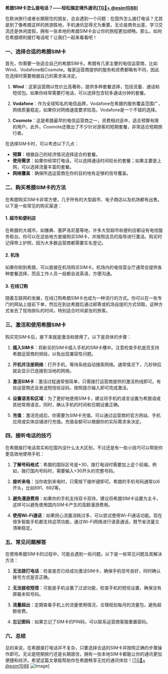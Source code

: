 **希腊SIM卡怎么接电话？——轻松搞定境外通讯[[TG💪+ @esim1088](https://t.me/s/esim1088)]**

在欧洲旅行或者长期居住的朋友，总会遇到一个问题：在国外怎么接打电话？尤其是到了像希腊这样的旅游胜地，手机通讯显得尤为重要。无论是商务出差、学习交流还是休闲度假，拥有一张本地的希腊SIM卡会让你的旅程更加顺畅。那么，如何在希腊顺利接打电话呢？让我们一起来看看吧！

### 一、选择合适的希腊SIM卡

首先，你需要一张适合自己的希腊SIM卡。希腊有几家主要的电信运营商，比如Wind、Vodafone和Cosmote。每家运营商提供的服务和资费都略有不同，因此在选择时需要根据自己的需求来决定。

1. **Wind**：这家运营商以性价比高著称，提供多种套餐选择，包括流量、通话和短信包。如果你经常需要打电话，可以选择包含较多通话分钟的套餐。
   
2. **Vodafone**：作为全球知名的电信品牌，Vodafone在希腊的服务覆盖范围广，网络质量稳定。如果你对网络速度要求较高，Vodafone是一个不错的选择。

3. **Cosmote**：这是希腊最早的电信运营商之一，资费相对适中，适合预算有限的用户。此外，Cosmote还推出了不少针对游客的短期套餐，非常适合短期旅行者。

在选择SIM卡时，可以考虑以下几点：

- **预算**：根据自己的经济情况选择适合的套餐。
- **使用需求**：如果你经常打电话，可以选择通话时间较长的套餐；如果主要是上网，可以选择流量丰富的套餐。
- **网络覆盖**：确保所选运营商在你的目的地有足够的信号覆盖。

### 二、购买希腊SIM卡的方法

在希腊购买SIM卡非常方便，几乎所有的大型超市、电子商店以及机场都有出售。以下是一些常见的购买渠道：

#### 1. 超市和便利店

在希腊的大城市，如雅典、塞萨洛尼基等地，许多大型超市和便利店都设有电信服务柜台。你可以在这些地方直接购买SIM卡，并按照店员的指导进行激活。购买时记得带上护照，因为大多数运营商都需要实名登记。

#### 2. 机场

如果你刚到希腊，可以直接在机场购买SIM卡。机场内的电信营业厅通常会提供各种套餐选择，而且工作人员一般都会说英语，方便沟通。

#### 3. 在线订购

随着互联网的发展，在线订购希腊SIM卡也成为一种流行的方式。你可以在一些专门的网站上提前下单，然后在到达希腊后通过邮寄或机场自提的方式领取。这种方式省去了现场排队的时间，特别适合时间紧张的旅客。

### 三、激活和使用希腊SIM卡

购买完SIM卡后，接下来就是激活和使用了。以下是具体的步骤：

1. **插入SIM卡**：将新买的SIM卡插入手机的SIM卡槽中。注意检查手机是否支持希腊运营商的频段，以免出现兼容性问题。

2. **开机并注册网络**：打开手机，等待系统自动搜索网络。通常情况下，几秒钟后就会显示已连接到当地的网络。

3. **激活SIM卡**：激活过程通常很简单，只需拨打运营商提供的激活热线即可。有些运营商还会发送短信验证码，按照提示输入即可完成激活。

4. **设置语言和区域**：为了更好地使用SIM卡，建议将手机的语言设置为希腊语或其他常用语言。同时，确认手机的时间和日期设置正确。

5. **充值**：激活完成后，你需要为SIM卡充值。可以通过运营商的官方网站、手机应用或实体店铺进行充值。充值金额可以根据你的实际需求来决定。

### 四、接听电话的技巧

在希腊接打电话其实和在国内没什么太大区别，不过还是有一些小技巧可以帮助你更高效地使用手机：

1. **了解号码格式**：希腊的国际区号是+30，拨打电话时需要加上这个前缀。例如，拨打国内号码时，需要输入+30开头的完整号码。

2. **接听来电**：当你收到来电时，只需按下接听键即可。希腊的手机号码通常以6开头，比如691、692等。

3. **避免漫游费用**：如果你的手机支持双卡双待，建议将希腊SIM卡设置为主卡，这样可以避免使用国内SIM卡产生的高额漫游费用。

4. **使用Wi-Fi通话**：如果担心流量消耗过多，可以尝试使用Wi-Fi通话功能。现在很多智能手机都支持这项功能，通过Wi-Fi网络进行语音通话，既节省流量又清晰稳定。

### 五、常见问题解答

在使用希腊SIM卡的过程中，可能会遇到一些问题。以下是一些常见问题及其解决方法：

1. **无法拨打电话**：检查是否已经成功激活SIM卡，确保手机信号良好，同时确认拨号方式是否正确。

2. **无法接收短信**：可能是手机设置了过滤功能，检查手机的短信设置，确保没有屏蔽未知号码。

3. **流量超出**：定期查看手机上的流量使用情况，合理规划每月的流量包，避免超额收费。

4. **忘记密码**：如果忘记了SIM卡的PIN码，可以联系运营商客服重置密码。

### 六、总结

总的来说，在希腊接打电话并不复杂，只要选择合适的SIM卡并按照正确的步骤操作即可。无论是短期旅行还是长期居住，拥有一张本地SIM卡都能让你的通讯更加便捷和经济。希望这篇文章能帮助你在希腊畅享无忧的通讯体验！[[TG💪+ @esim1088](https://t.me/s/esim1088) ![Image](https://i.postimg.cc/4NQfJmqS/Snipaste-2025-05-13-00-14-12.png)]